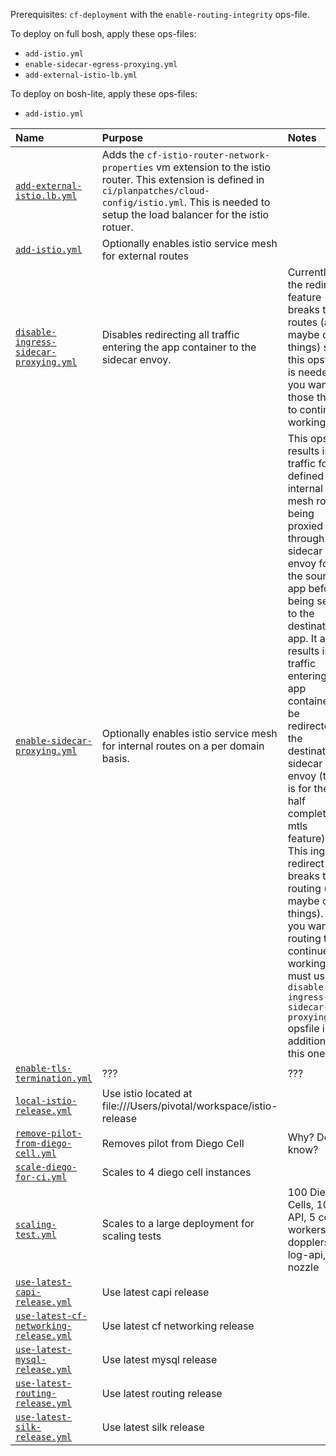 Prerequisites: `cf-deployment` with the `enable-routing-integrity` ops-file.

To deploy on full bosh, apply these ops-files:
- `add-istio.yml`
- `enable-sidecar-egress-proxying.yml`
- `add-external-istio-lb.yml`

To deploy on bosh-lite, apply these ops-files:
- `add-istio.yml`


| Name | Purpose | Notes |
|:---  |:---     |:---   |
| [`add-external-istio.lb.yml`](add-external-istio.lb.yml)| Adds the `cf-istio-router-network-properties` vm extension to the istio router. This extension is defined in `ci/planpatches/cloud-config/istio.yml`. This is needed to setup the load balancer for the istio rotuer.| |
| [`add-istio.yml`](add-istio.yml) | Optionally enables istio service mesh for external routes | |
| [`disable-ingress-sidecar-proxying.yml`](disable-ingress-sidecar-proxying.yml) | Disables redirecting all traffic entering the app container to the sidecar envoy.  | Currently the redirect feature breaks tcp routes (and maybe other things) so this opsfile is needed if you want those things to continue working. | 
| [`enable-sidecar-proxying.yml`](enable-sidecar-proxying.yml) | Optionally enables istio service mesh for internal routes on a per domain basis. | This opsfile results in all traffic for defined internal mesh routes being proxied through the sidecar envoy for the source app before being send to the destination app. It also results in _all_ traffic entering the app container to be redirected to the destination sidecar envoy (this is for the half completed mtls feature). This ingress redirect breaks tcp routing (and maybe other things). If you want tcp routing to continue working, you must use the `disable-ingress-sidecar-proxying.yml` opsfile in addition to this one. |
| [`enable-tls-termination.yml`](enable-tls-termination.yml) | ??? | ??? |
| [`local-istio-release.yml`](local-istio-release.yml) | Use istio located at file:///Users/pivotal/workspace/istio-release | |
| [`remove-pilot-from-diego-cell.yml`](remove-pilot-from-diego-cell.yml) | Removes pilot from Diego Cell| Why? Don't know?|
| [`scale-diego-for-ci.yml`](scale-diego-for-ci.yml) | Scales to 4 diego cell instances| |
| [`scaling-test.yml`](scaling-test.yml) | Scales to a large deployment for scaling tests| 100 Diego Cells, 10 API, 5 cc workers, 14 dopplers, 12 log-api, 12 nozzle  |
| [`use-latest-capi-release.yml`](use-latest-capi-release.yml) | Use latest capi release | |
| [`use-latest-cf-networking-release.yml`](use-latest-cf-networking-release.yml) | Use latest cf networking release | |
| [`use-latest-mysql-release.yml`](use-latest-mysql-release.yml) | Use latest mysql release | |
| [`use-latest-routing-release.yml`](use-latest-routing-release.yml) | Use latest routing release | |
| [`use-latest-silk-release.yml`](use-latest-silk-release.yml) | Use latest silk release | |

